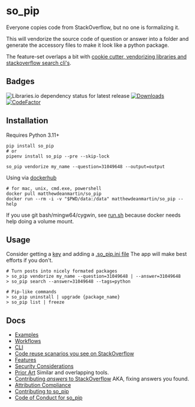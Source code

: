 so_pip
======
Everyone copies code from StackOverflow, but no one is formalizing it.

This will vendorize the source code of question or answer into a folder and
generate the accessory files to make it look like a python package.

The feature-set overlaps a bit with [cookie cutter, vendorizing libraries and
stackoverflow search cli's](https://github.com/matthewdeanmartin/so_pip/blob/main/docs/prior_art.md).

Badges
------

![Libraries.io dependency status for latest release](https://img.shields.io/librariesio/release/pypi/so-pip)
[![Downloads](https://pepy.tech/badge/so-pip/month)](https://pepy.tech/project/so-pip/month)
[![CodeFactor](https://www.codefactor.io/repository/github/matthewdeanmartin/so_pip/badge)](https://www.codefactor.io/repository/github/matthewdeanmartin/so_pip)

Installation
------------
Requires Python 3.11+
```
pip install so_pip
# or
pipenv install so_pip --pre --skip-lock

so_pip vendorize my_name --question=31049648 --output=output
```

Using via [dockerhub](https://hub.docker.com/repository/docker/matthewdeanmartin/so_pip)
```
# for mac, unix, cmd.exe, powershell
docker pull matthewdeanmartin/so_pip
docker run --rm -i -v "$PWD/data:/data" matthewdeanmartin/so_pip --help
```
If you use git bash/mingw64/cygwin, see [run.sh](https://github.com/matthewdeanmartin/so_pip/blob/main/docker/run.sh)
because docker needs help doing a volume mount.


Usage
--------------
Consider getting a [key](https://stackapps.com/apps/oauth/register) and adding a [.so_pip.ini file](https://github.com/matthewdeanmartin/so_pip/blob/main/.so_pip.ini) The app will make best efforts if you don't.
```
# Turn posts into nicely formated packages
> so_pip vendorize my_name --question=31049648 | --answer=31049648
> so_pip search --answer=31049648 --tags=python

# Pip-like commands
> so_pip uninstall | upgrade {package_name}
> so_pip list | freeze
```

Docs
-----
* [Examples](https://github.com/matthewdeanmartin/so_pip/tree/main/examples)
* [Workflows](https://github.com/matthewdeanmartin/so_pip/blob/main/docs/workflows.md)
* [CLI](https://github.com/matthewdeanmartin/so_pip/blob/main/docs/cli.md)
* [Code reuse scanarios you see on StackOverflow](https://github.com/matthewdeanmartin/so_pip/blob/main/docs/scenarios.md)
* [Features](https://github.com/matthewdeanmartin/so_pip/blob/main/docs/features.md)
* [Security Considerations](https://github.com/matthewdeanmartin/so_pip/blob/main/docs/security.md)
* [Prior Art](https://github.com/matthewdeanmartin/so_pip/blob/main/docs/prior_art.md) Similar and overlapping tools.
* [Contributing *answers* to StackOverflow](https://github.com/matthewdeanmartin/so_pip/blob/main/docs/contributing.md) AKA, fixing answers you found.
* [Attribution Compliance](https://github.com/matthewdeanmartin/so_pip/blob/main/docs/comply_with_cc_sa.md)
* [Contributing to so_pip](https://github.com/matthewdeanmartin/so_pip/blob/main/CONTRIBUTING.md)
* [Code of Conduct for so_pip](https://github.com/matthewdeanmartin/so_pip/blob/main/CODE_OF_CONDUCT.md)
